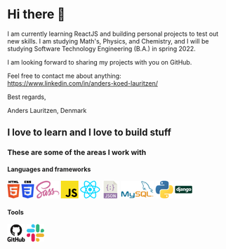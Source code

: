 # Hi there 👋

I am currently learning ReactJS and building personal projects to test out new skills. I am studying Math's, Physics, and Chemistry, and I will be studying Software Technology Engineering (B.A.) in spring 2022.

I am looking forward to sharing my projects with you on GitHub. 

Feel free to contact me about anything: https://www.linkedin.com/in/anders-koed-lauritzen/

Best regards,

Anders Lauritzen, Denmark

## I love to learn and I love to build stuff
### These are some of the areas I work with
#### Languages and frameworks
<p float="left" >  
  <img src="src/html-5.svg" height="40" />  
  <img src="src/css3.svg" height="40" />  
  <img src="src/sass.svg" height="40" />
  <img src="src/javascript.svg" height="40" />
  <img src="src/react.svg" height="40" />  
  <img src="src/json.svg" height="40" />
  <img src="src/mysql.svg" height="40" />
  <img src="src/python.svg" height="40" />
  <img src="src/django.svg" height="40" />  
</p>

#### Tools
<p float="left">  
  <img src="src/github.svg" height="40" />  
  <img src="src/slack.svg" height="40" />
</p>
